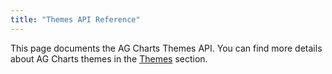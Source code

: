 ```yaml
---
title: "Themes API Reference"
---
```


This page documents the AG Charts Themes API. You can find more details about AG Charts themes in the [Themes](/charts-themes/) section.

<api-documentation source='themes.json' config='{ "showSnippets": true }'></api-documentation>
